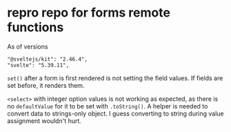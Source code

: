 # repro repo for forms remote functions

As of versions

```
"@sveltejs/kit": "2.46.4",
"svelte": "5.39.11",
```

`set()` after a form is first rendered is not setting the field values. If fields are set before, it renders them.

`<select>` with integer option values is not working as expected, as there is no `defaultValue` for it to be set with `.toString()`.
A helper is needed to convert data to strings-only object. I guess converting to string during value assignment wouldn't hurt.

